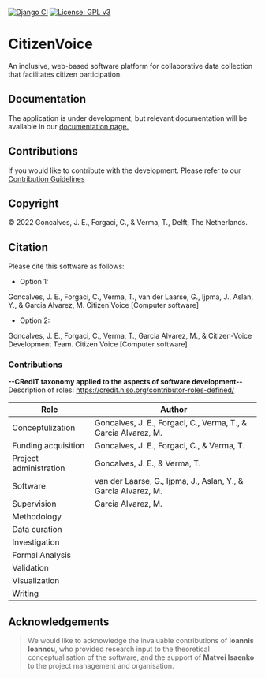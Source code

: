 [![Django CI](https://github.com/CUSP-Urban-Science-and-Policy/Citizen-Voice/actions/workflows/django-ci.yml/badge.svg)](https://github.com/CUSP-Urban-Science-and-Policy/Citizen-Voice/actions/workflows/django-ci.yml)
[![License: GPL v3](https://img.shields.io/badge/License-GPLv3-blue.svg)](https://www.gnu.org/licenses/gpl-3.0)
# CitizenVoice
An inclusive, web-based software platform for collaborative data collection that facilitates citizen participation.

## Documentation

The application is under development, but relevant documentation will be available in our [documentation page.](https://citizenvoice.readthedocs.io)

## Contributions

If you would like to contribute with the development. Please refer to our [Contribution Guidelines](CONTRIBUTING.md)

## Copyright

&copy; 2022 Goncalves, J. E., Forgaci, C., & Verma, T., Delft, The Netherlands. 

## Citation
Please cite this software as follows:

- Option 1:

Goncalves, J. E., Forgaci, C., Verma, T., van der Laarse, G., Ijpma, J., Aslan, Y., & Garcia Alvarez, M. Citizen Voice [Computer software]

- Option 2:

Goncalves, J. E., Forgaci, C., Verma, T., Garcia Alvarez, M., & Citizen-Voice Development Team. Citizen Voice [Computer software]


### Contributions 

**--CRediT taxonomy applied to the aspects of software development--**
Description of roles: https://credit.niso.org/contributor-roles-defined/


| Role | Author |
|------|--------|
| Conceptulization | Goncalves, J. E., Forgaci, C., Verma, T., & Garcia Alvarez, M. |
| Funding acquisition | Goncalves, J. E., Forgaci, C., & Verma, T.|
| Project administration | Goncalves, J. E., & Verma, T. |
| Software | van der Laarse, G., Ijpma, J., Aslan, Y., & Garcia Alvarez, M. |
| Supervision | Garcia Alvarez, M. |
| Methodology | |
| Data curation | |
| Investigation | |
| Formal Analysis | |
| Validation | |
| Visualization | |
| Writing | |



## Acknowledgements

> We would like to acknowledge the invaluable contributions of **Ioannis Ioannou**, who provided research input to the theoretical conceptualisation of the software, and the support of **Matvei Isaenko** to the project management and organisation.

